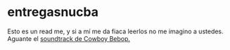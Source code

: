 # entregasnucba
Esto es un read me, y si a mí me da fiaca leerlos no me imagino a ustedes.
Aguante el <a href="https://www.youtube.com/watch?v=mDqW81sDGLg">soundtrack de Cowboy Bebop.
